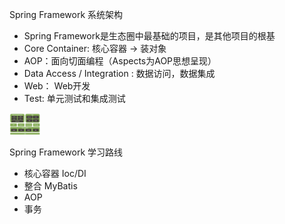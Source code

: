 Spring Framework 系统架构

- Spring Framework是生态圈中最基础的项目，是其他项目的根基
- Core Container: 核心容器 -> 装对象
- AOP：面向切面编程（Aspects为AOP思想呈现）
- Data Access / Integration : 数据访问，数据集成
- Web： Web开发
- Test: 单元测试和集成测试

<img src="img/IMG_7A3EBAFE98BC-1.jpeg"  width="10%">

Spring Framework 学习路线

- 核心容器 Ioc/DI
- 整合 MyBatis
- AOP
- 事务